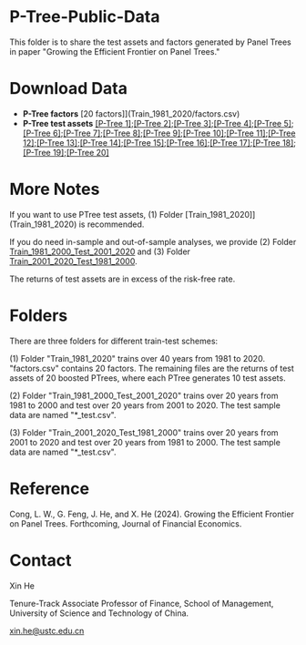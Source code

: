 # P-Tree-Public-Data
This folder is to share the test assets and factors generated by Panel Trees in paper "Growing the Efficient Frontier on Panel Trees."

# Download Data

- **P-Tree factors** [20 factors]](Train_1981_2020/factors.csv)
- **P-Tree test assets** [[P-Tree 1]](Train_1981_2020/test_asset_ptree_1.csv);[[P-Tree 2]](Train_1981_2020/test_asset_ptree_2.csv);[[P-Tree 3]](Train_1981_2020/test_asset_ptree_3.csv);[[P-Tree 4]](Train_1981_2020/test_asset_ptree_4.csv);[[P-Tree 5]](Train_1981_2020/test_asset_ptree_5.csv);[[P-Tree 6]](Train_1981_2020/test_asset_ptree_6.csv);[[P-Tree 7]](Train_1981_2020/test_asset_ptree_7.csv);[[P-Tree 8]](Train_1981_2020/test_asset_ptree_8.csv);[[P-Tree 9]](Train_1981_2020/test_asset_ptree_9.csv);[[P-Tree 10]](Train_1981_2020/test_asset_ptree_10.csv);[[P-Tree 11]](Train_1981_2020/test_asset_ptree_11.csv);[[P-Tree 12]](Train_1981_2020/test_asset_ptree_12.csv);[[P-Tree 13]](Train_1981_2020/test_asset_ptree_13.csv);[[P-Tree 14]](Train_1981_2020/test_asset_ptree_14.csv);[[P-Tree 15]](Train_1981_2020/test_asset_ptree_15.csv);[[P-Tree 16]](Train_1981_2020/test_asset_ptree_16.csv);[[P-Tree 17]](Train_1981_2020/test_asset_ptree_17.csv);[[P-Tree 18]](Train_1981_2020/test_asset_ptree_18.csv);[[P-Tree 19]](Train_1981_2020/test_asset_ptree_19.csv);[[P-Tree 20]](Train_1981_2020/test_asset_ptree_20.csv)

# More Notes

If you want to use PTree test assets, (1) Folder [Train_1981_2020]](Train_1981_2020) is recommended. 

If you do need in-sample and out-of-sample analyses, we provide (2) Folder [Train_1981_2000_Test_2001_2020](Train_1981_2000_Test_2001_2020) and (3) Folder [Train_2001_2020_Test_1981_2000](Train_2001_2020_Test_1981_2000).

The returns of test assets are in excess of the risk-free rate.

# Folders

There are three folders for different train-test schemes:

(1) Folder "Train_1981_2020" trains over 40 years from 1981 to 2020. "factors.csv" contains 20 factors. The remaining files are the returns of test assets of 20 boosted PTrees, where each PTree generates 10 test assets.

(2) Folder "Train_1981_2000_Test_2001_2020" trains over 20 years from 1981 to 2000 and test over 20 years from 2001 to 2020. The test sample data are named "*_test.csv".

(3) Folder "Train_2001_2020_Test_1981_2000" trains over 20 years from 2001 to 2020 and test over 20 years from 1981 to 2000. The test sample data are named "*_test.csv".

# Reference

Cong, L. W., G. Feng, J. He, and X. He (2024). Growing the Efficient Frontier on Panel Trees. Forthcoming, Journal of Financial Economics.

# Contact 

Xin He

Tenure-Track Associate Professor of Finance,
School of Management, University of Science and Technology of China.

<xin.he@ustc.edu.cn>

